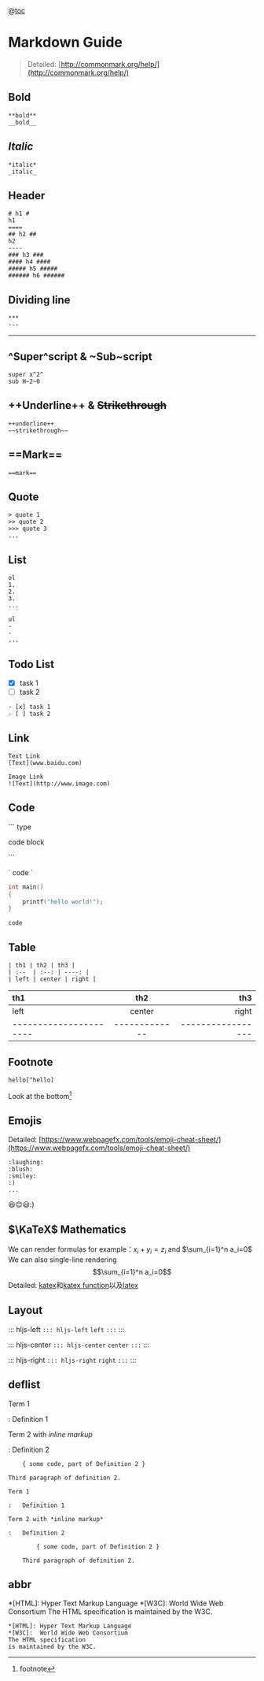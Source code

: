 @[toc](Catalog)

Markdown Guide
===
> Detailed: [http://commonmark.org/help/](http://commonmark.org/help/)

## **Bold**
```
**bold**
__bold__
```
## *Italic*
```
*italic*
_italic_
```
## Header
```
# h1 #
h1
====
## h2 ##
h2
----
### h3 ###
#### h4 ####
##### h5 #####
###### h6 ######
```
## Dividing line
```
***
---
```
****
## ^Super^script & ~Sub~script
```
super x^2^
sub H~2~0
```
## ++Underline++ & ~~Strikethrough~~
```
++underline++
~~strikethrough~~
```
## ==Mark==
```
==mark==
```
## Quote

```
> quote 1
>> quote 2
>>> quote 3
...
```

## List
```
ol
1.
2.
3.
...

ul
-
-
...
```

## Todo List

- [x] task 1
- [ ] task 2

```
- [x] task 1
- [ ] task 2
```

## Link
```
Text Link
[Text](www.baidu.com)

Image Link
![Text](http://www.image.com)
```
## Code
\``` type

code block

\```

\` code \`

```c++
int main()
{
    printf("hello world!");
}
```
`code`

## Table
```
| th1 | th2 | th3 |
| :--  | :--: | ----: |
| left | center | right |
```
| th1 | th2 | th3 |
| :--  | :--: | ----: |
| left | center | right |
| ---------------------- | ------------- | ----------------- |
## Footnote
```
hello[^hello]
```

Look at the bottom[^hello]

[^hello]: footnote

## Emojis
Detailed: [https://www.webpagefx.com/tools/emoji-cheat-sheet/](https://www.webpagefx.com/tools/emoji-cheat-sheet/)
```
:laughing:
:blush:
:smiley:
:)
...
```
:laughing::blush::smiley::)

## $\KaTeX$ Mathematics

We can render formulas for example：$x_i + y_i = z_i$ and $\sum_{i=1}^n a_i=0$
We can also single-line rendering
$$\sum_{i=1}^n a_i=0$$
Detailed: [katex](http://www.intmath.com/cg5/katex-mathjax-comparison.php)和[katex function](https://github.com/Khan/KaTeX/wiki/Function-Support-in-KaTeX)以及[latex](https://math.meta.stackexchange.com/questions/5020/mathjax-basic-tutorial-and-quick-reference)

## Layout

::: hljs-left
`::: hljs-left`
`left`
`:::`
:::

::: hljs-center
`::: hljs-center`
`center`
`:::`
:::

::: hljs-right
`::: hljs-right`
`right`
`:::`
:::

## deflist

Term 1

:   Definition 1

Term 2 with *inline markup*

:   Definition 2

        { some code, part of Definition 2 }

    Third paragraph of definition 2.

```
Term 1

:   Definition 1

Term 2 with *inline markup*

:   Definition 2

        { some code, part of Definition 2 }

    Third paragraph of definition 2.

```

## abbr
*[HTML]: Hyper Text Markup Language
*[W3C]:  World Wide Web Consortium
The HTML specification
is maintained by the W3C.
```
*[HTML]: Hyper Text Markup Language
*[W3C]:  World Wide Web Consortium
The HTML specification
is maintained by the W3C.
```
